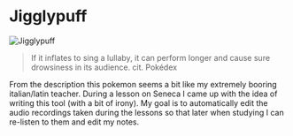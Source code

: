 # Jigglypuff

![Jigglypuff]()
> If it inflates to sing a lullaby, it can perform longer and cause sure drowsiness in its audience. cit. Pokédex

From the description this pokemon seems a bit like my extremely booring italian/latin teacher.
During a lesson on Seneca I came up with the idea of writing this tool (with a bit of irony).
My goal is to automatically edit the audio recordings taken during the lessons so that later when studying I can re-listen to them and edit my notes.
